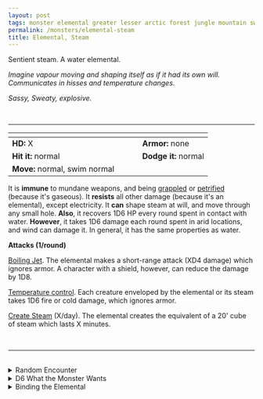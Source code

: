 ```yaml
---
layout: post
tags: monster elemental greater lesser arctic forest jungle mountain swamp sea underdark magical air fire water astral deep
permalink: /monsters/elemental-steam
title: Elemental, Steam
---
```


Sentient steam. A water elemental.

_Imagine vapour moving and shaping itself as if it had its own will. Communicates in hisses and temperature changes._

_Sassy, Sweaty, explosive._

<br>

---

|  <span style="display: inline-block; width:250px"></span>  |  |
| -------- | --------|
| **HD:** X | **Armor:** none  |
| **Hit it:** normal    | **Dodge it:** normal  |
| **Move:** normal, swim normal    |   | 

It is **immune** to mundane weapons, and being [grappled](/2020/11/10/extra-rules/#conditions) or [petrified](/2020/11/10/extra-rules/#conditions) (because it's gaseous). 
It **resists** all other damage (because it's an elemental), except electricity.
It **can** shape steam at will, and move through any small hole.
**Also**, it recovers 1D6 HP every round spent in contact with water.
**However**, it takes 1D6 damage each round spent in arid locations, and wind can damage it. In general, it has the same properties as water.

**Attacks (1/round)**

<ins>Boiling Jet</ins>. The elemental makes a short-range attack (XD4 damage) which ignores armor. A character with a shield, however, can reduce the damage by 1D8.

<ins>Temperature control</ins>. Each creature enveloped by the elemental or its steam takes 1D6 fire or cold damage, which ignores armor.

<ins>Create Steam</ins> (X/day). The elemental creates the equivalent of a 20' cube of steam which lasts X minutes.


<br>

---

<br>

<details markdown="1">
<summary>Random Encounter</summary>

1. **Monster:** 1 steam elemental.
1. **Lair:** Neverending jet of steam. <br>    &nbsp; OR <br>    **Omen:** The air becomes heavy and humid, the temperature rises and droplets appear everywhere.
1. **Spoor:** A creature wimpers, burnt all across its body by steam.
1. **Tracks:** Warm humidity.
1. **Trace:** Constant hot fog.
1. **Trace:** A pale blue shard from a summoning crystal.

</details>

<details markdown="1">
<summary>D6 What the Monster Wants </summary>

1. Envelop the area in wot solid fog.
1. Protect a steam vent.
1. Fight air.
1. Fight fire
1. Fight earth.
1. Return to steam.

</details>

<details markdown="1">
<summary>Binding the Elemental</summary>
 
You gain a [Spell Dice](https://saltygoo.github.io/class/magic-user#spells), one Doom Point and ...

1. ... you are always steamy.
1. ... fog is against you.
1. ... you need to rest in warm temperatures.
1. ... you leave wet tracks.
1. ... you become semi-transparent.
1. ... the spell word Steam.

If you roll a catastrophe, the elemental is released.

</details>
